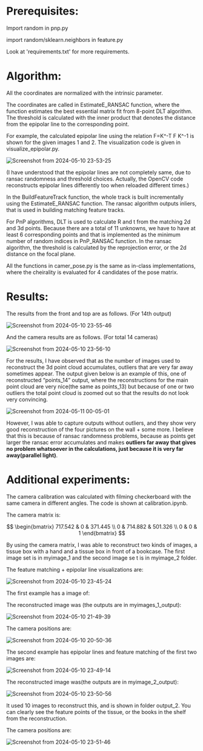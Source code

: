 # Prerequisites:

Import random in pnp.py

import random/sklearn.neighbors in feature.py

Look at 'requirements.txt' for more requirements.

# Algorithm:

All the coordinates are normalized with the intrinsic parameter.

The coordinates are called in EstimateE_RANSAC function, where the function estimates the best essential matrix fit from 8-point DLT algorithm. The threshold is calculated with the inner product that denotes the distance from the epipolar line to the corresponding point.

For example, the calculated epipolar line using the relation F=K^-T F K^-1 is shown for the given images 1 and 2. The visualization code is given in visualize_epipolar.py.

![Screenshot from 2024-05-10 23-53-25](https://github.com/briankwak810/SFM_from_scratch/assets/119718552/0215081a-df69-4578-b820-c3107e9d6897)

(I have understood that the epipolar lines are not completely same, due to ransac randomness and threshold choices. Actually, the OpenCV code reconstructs epipolar lines differently too when reloaded different times.)

In the BuildFeatureTrack function, the whole track is built incrementally using the EstimateE_RANSAC function. The ransac algorithm outputs inliers, that is used in building matching feature tracks.

For PnP algorithms, DLT is used to calculate R and t from the matching 2d and 3d points. Because there are a total of 11 unknowns, we have to have at least 6 corresponding points and that is implemented as the minimum number of random indices in PnP_RANSAC function. In the ransac algorithm, the threshold is calculated by the reprojection error, or the 2d distance on the focal plane.

All the functions in camer_pose.py is the same as in-class implementations, where the cheirality is evaluated for 4 candidates of the pose matrix.

# Results:

The results from the front and top are as follows. (For 14th output)

![Screenshot from 2024-05-10 23-55-46](https://github.com/briankwak810/SFM_from_scratch/assets/119718552/fad08ea9-9909-46a6-8437-8be07cc6c6e0)

And the camera results are as follows. (For total 14 cameras)

![Screenshot from 2024-05-10 23-56-10](https://github.com/briankwak810/SFM_from_scratch/assets/119718552/fb8dd5a4-3146-4584-882a-d931ea659be5)

For the results, I have observed that as the number of images used to reconstruct the 3d point cloud accumulates, outliers that are very far away sometimes appear. The output given below is an example of this, one of reconstructed “points_14” output, where the reconstructions for the main point cloud are very nice(the same as points_13) but because of one or two outliers the total point cloud is zoomed out so that the results do not look very convincing.

![Screenshot from 2024-05-11 00-05-01](https://github.com/briankwak810/SFM_from_scratch/assets/119718552/32bfb0b8-583c-4bb2-8f54-278432475da9)

However, I was able to capture outputs without outliers, and they show very good reconstruction of the four pictures on the wall + some more. I believe that this is because of ransac randomness problems, because as points get larger the ransac error accumulates and makes **outliers far away that gives no problem whatsoever in the calculations, just because it is very far away(parallel light)**.

# Additional experiments:

The camera calibration was calculated with filming checkerboard with the same camera in different angles. The code is shown at calibration.ipynb.

The camera matrix is:

$$
\begin{bmatrix}
717.542 & 0 & 371.445 \\
0 & 714.882 & 501.326 \\
0 & 0 & 1
\end{bmatrix}
$$

By using the camera matrix, I was able to reconstruct two kinds of images, a tissue box with a hand and a tissue box in front of a bookcase. The first image set is in myimage_1 and the second image se t is in myimage_2 folder.

The feature matching + epipolar line visualizations are:

![Screenshot from 2024-05-10 23-45-24](https://github.com/briankwak810/SFM_from_scratch/assets/119718552/633cd98d-4e4e-490b-8dea-e0b120610930)

The first example has a image of:



The reconstructed image was (the outputs are in myimages_1_output):

![Screenshot from 2024-05-10 21-49-39](https://github.com/briankwak810/SFM_from_scratch/assets/119718552/2ead128e-6d49-4317-8ea6-e5e5620a0220)

The camera positions are:

![Screenshot from 2024-05-10 20-50-36](https://github.com/briankwak810/SFM_from_scratch/assets/119718552/e8218de5-0397-4fb9-aa3b-35fe65a54920)

The second example has epipolar lines and feature matching of the first two images are:

![Screenshot from 2024-05-10 23-49-14](https://github.com/briankwak810/SFM_from_scratch/assets/119718552/3b40be1c-3282-4d29-b9e9-80ae97fb7d09)

The reconstructed image was(the outputs are in myimage_2_output):

![Screenshot from 2024-05-10 23-50-56](https://github.com/briankwak810/SFM_from_scratch/assets/119718552/9c6862e1-5534-493b-851a-1f19c6112d01)

It used 10 images to reconstruct this, and is shown in folder output_2. You can clearly see the feature points of the tissue, or the books in the shelf from the reconstruction.

The camera positions are:

![Screenshot from 2024-05-10 23-51-46](https://github.com/briankwak810/SFM_from_scratch/assets/119718552/ad3d1166-2748-42a3-873c-01de5bf5c076)


